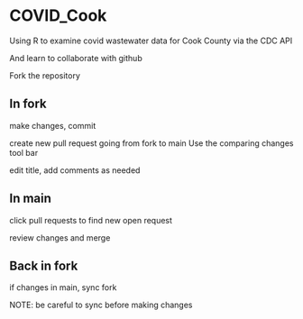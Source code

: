 COVID_Cook
=============
Using R to examine covid wastewater data for Cook County via the CDC API

And learn to collaborate with github

Fork the repository


In fork
----


make changes, commit

create new pull request going from fork to main Use the comparing changes tool bar

edit title, add comments as needed


In main
----

click pull requests to find new open request

review changes and merge


Back in fork
----

if changes in main, sync fork

NOTE: be careful to sync before making changes

